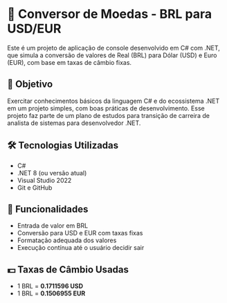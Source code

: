 # 💱 Conversor de Moedas - BRL para USD/EUR

Este é um projeto de aplicação de console desenvolvido em C# com .NET, que simula a conversão de valores de Real (BRL) para Dólar (USD) e Euro (EUR), com base em taxas de câmbio fixas.

## 📌 Objetivo

Exercitar conhecimentos básicos da linguagem C# e do ecossistema .NET em um projeto simples, com boas práticas de desenvolvimento. Esse projeto faz parte de um plano de estudos para transição de carreira de analista de sistemas para desenvolvedor .NET.

## 🛠️ Tecnologias Utilizadas

- C#
- .NET 8 (ou versão atual)
- Visual Studio 2022
- Git e GitHub

## 🚀 Funcionalidades

- Entrada de valor em BRL
- Conversão para USD e EUR com taxas fixas
- Formatação adequada dos valores
- Execução contínua até o usuário decidir sair

## 💵 Taxas de Câmbio Usadas

- 1 BRL = **0.1711596 USD**
- 1 BRL = **0.1506955 EUR**
